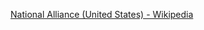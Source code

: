 ﻿[National Alliance (United States) - Wikipedia](https://en.wikipedia.org/wiki/National_Alliance_(United_States))